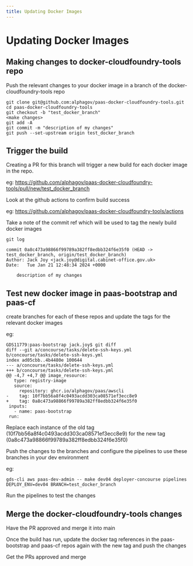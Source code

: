 ```yaml
---
title: Updating Docker Images
---
```


# Updating Docker Images

## Making changes to docker-cloudfoundry-tools repo

Push the relevant changes to your docker image in a branch of the docker-cloudfoundry-tools repo

```
git clone git@github.com:alphagov/paas-docker-cloudfoundry-tools.git
cd paas-docker-cloudfoundry-tools
git checkout -b "test_docker_branch"
<make changes>
git add -A
git commit -m "description of my changes"
git push --set-upstream origin test_docker_branch
```

## Trigger the build

Creating a PR for this branch will trigger a new build for each docker image in the repo.

eg: https://github.com/alphagov/paas-docker-cloudfoundry-tools/pull/new/test_docker_branch

Look at the github actions to confirm build success

eg: https://github.com/alphagov/paas-docker-cloudfoundry-tools/actions

Take a note of the commit ref which will be used to tag the newly build docker images

```
git log

commit 0a8c473a98866f99789a382ff8edbb324f6e35f0 (HEAD -> test_docker_branch, origin/test_docker_branch)
Author: Jack Joy <jack.joy@digital.cabinet-office.gov.uk>
Date:   Tue Jan 21 12:48:34 2024 +0000

    description of my changes
```

## Test new docker image in paas-bootstrap and paas-cf

create branches for each of these repos and update the tags for the relevant docker images

eg:
```
GDS11779:paas-bootstrap jack.joy$ git diff
diff --git a/concourse/tasks/delete-ssh-keys.yml b/concourse/tasks/delete-ssh-keys.yml
index ad05cbb..4b4480e 100644
--- a/concourse/tasks/delete-ssh-keys.yml
+++ b/concourse/tasks/delete-ssh-keys.yml
@@ -4,7 +4,7 @@ image_resource:
   type: registry-image
   source:
     repository: ghcr.io/alphagov/paas/awscli
-    tag: 10f7bb56a8f4c0493acdd303ca08571ef3ecc8e9
+    tag: 0a8c473a98866f99789a382ff8edbb324f6e35f0
 inputs:
   - name: paas-bootstrap
 run:
```

Replace each instance of the old tag (10f7bb56a8f4c0493acdd303ca08571ef3ecc8e9) for the new tag (0a8c473a98866f99789a382ff8edbb324f6e35f0)

Push the changes to the branches and configure the pipelines to use these branches in your dev environment

eg:
```
gds-cli aws paas-dev-admin -- make dev04 deployer-concourse pipelines DEPLOY_ENV=dev04 BRANCH=test_docker_branch
```

Run the pipelines to test the changes

## Merge the docker-cloudfoundry-tools changes

Have the PR approved and merge it into main

Once the build has run, update the docker tag references in the paas-bootstrap and paas-cf repos again with the new tag and push the changes

Get the PRs approved and merge
